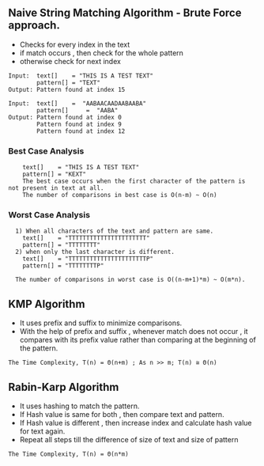 ## Naive String Matching Algorithm - Brute Force approach.
- Checks for every index in the text
- if match occurs , then check for the whole pattern
- otherwise check for next index
```
Input:  text[]    = "THIS IS A TEST TEXT"
        pattern[] = "TEXT"
Output: Pattern found at index 15

Input:  text[]    =  "AABAACAADAABAABA"
        pattern[]     =  "AABA"
Output: Pattern found at index 0
        Pattern found at index 9
        Pattern found at index 12
```

### Best Case Analysis
```
    text[]    = "THIS IS A TEST TEXT"
    pattern[] = "KEXT"
    The best case occurs when the first character of the pattern is not present in text at all.
    The number of comparisons in best case is O(n-m) ~ O(n)
```

### Worst Case Analysis
```
  1) When all characters of the text and pattern are same.
    text[]    = "TTTTTTTTTTTTTTTTTTTTTT"
    pattern[] = "TTTTTTTT"
  2) when only the last character is different.
    text[]    = "TTTTTTTTTTTTTTTTTTTTTTP"
    pattern[] = "TTTTTTTTP"
    
  The number of comparisons in worst case is O((n-m+1)*m) ~ O(m*n).
```


## KMP Algorithm
- It uses prefix and suffix to minimize comparisons.
- With the help of prefix and suffix , whenever match does not occur , it compares with its prefix value rather than comparing at the beginning of the pattern.
```
The Time Complexity, T(n) = Θ(n+m) ; As n >> m; T(n) ≅ Θ(n)
```

## Rabin-Karp Algorithm
- It uses hashing to match the pattern.
- If Hash value is same for both , then compare text and pattern.
- If Hash value is different , then increase index and calculate hash value for text again.
- Repeat all steps till the difference of size of text and size of pattern

```
The Time Complexity, T(n) = Θ(n*m)
```
